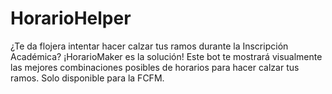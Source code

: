 # HorarioHelper
¿Te da flojera intentar hacer calzar tus ramos durante la Inscripción Académica? ¡HorarioMaker es la solución! Este bot te mostrará visualmente las mejores combinaciones posibles de horarios para hacer calzar tus ramos. Solo disponible para la FCFM.
